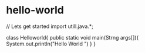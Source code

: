 # hello-world


// Lets get started 
import utill.java.*;


class Helloworld{
public static void main(Strng args[]){
          System.out.println("Hello World ")
}
}
